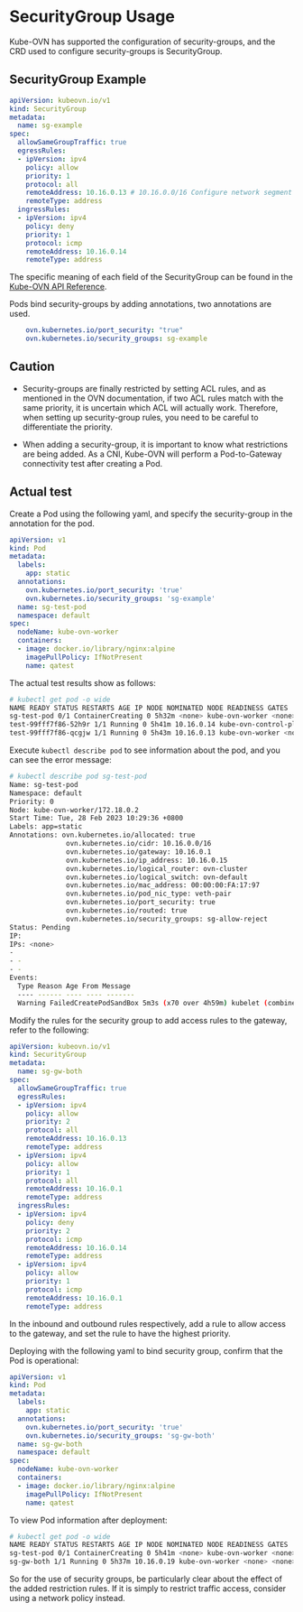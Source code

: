 # SecurityGroup Usage

Kube-OVN has supported the configuration of security-groups, and the CRD used to configure security-groups is SecurityGroup.

## SecurityGroup Example

```yaml
apiVersion: kubeovn.io/v1
kind: SecurityGroup
metadata:
  name: sg-example
spec:
  allowSameGroupTraffic: true
  egressRules:
  - ipVersion: ipv4
    policy: allow
    priority: 1
    protocol: all
    remoteAddress: 10.16.0.13 # 10.16.0.0/16 Configure network segment
    remoteType: address
  ingressRules:
  - ipVersion: ipv4
    policy: deny
    priority: 1
    protocol: icmp
    remoteAddress: 10.16.0.14
    remoteType: address
```

The specific meaning of each field of the SecurityGroup can be found in the [Kube-OVN API Reference](../reference/kube-ovn-api.en.md).

Pods bind security-groups by adding annotations, two annotations are used.

```yaml
    ovn.kubernetes.io/port_security: "true"
    ovn.kubernetes.io/security_groups: sg-example
```

## Caution

- Security-groups are finally restricted by setting ACL rules, and as mentioned in the OVN documentation, if two ACL rules match with the same priority, it is uncertain which ACL will actually work. Therefore, when setting up security-group rules, you need to be careful to differentiate the priority.

- When adding a security-group, it is important to know what restrictions are being added. As a CNI, Kube-OVN will perform a Pod-to-Gateway connectivity test after creating a Pod.

## Actual test

Create a Pod using the following yaml, and specify the security-group in the annotation for the pod.

```yaml
apiVersion: v1
kind: Pod
metadata:
  labels:
    app: static
  annotations:
    ovn.kubernetes.io/port_security: 'true'
    ovn.kubernetes.io/security_groups: 'sg-example'
  name: sg-test-pod
  namespace: default
spec:
  nodeName: kube-ovn-worker
  containers:
  - image: docker.io/library/nginx:alpine
    imagePullPolicy: IfNotPresent
    name: qatest
```

The actual test results show as follows:

```bash
# kubectl get pod -o wide
NAME READY STATUS RESTARTS AGE IP NODE NOMINATED NODE READINESS GATES
sg-test-pod 0/1 ContainerCreating 0 5h32m <none> kube-ovn-worker <none> <none>
test-99fff7f86-52h9r 1/1 Running 0 5h41m 10.16.0.14 kube-ovn-control-plane <none> <none>
test-99fff7f86-qcgjw 1/1 Running 0 5h43m 10.16.0.13 kube-ovn-worker <none> <none>
```

Execute `kubectl describe pod` to see information about the pod, and you can see the error message:

```bash
# kubectl describe pod sg-test-pod
Name: sg-test-pod
Namespace: default
Priority: 0
Node: kube-ovn-worker/172.18.0.2
Start Time: Tue, 28 Feb 2023 10:29:36 +0800
Labels: app=static
Annotations: ovn.kubernetes.io/allocated: true
              ovn.kubernetes.io/cidr: 10.16.0.0/16
              ovn.kubernetes.io/gateway: 10.16.0.1
              ovn.kubernetes.io/ip_address: 10.16.0.15
              ovn.kubernetes.io/logical_router: ovn-cluster
              ovn.kubernetes.io/logical_switch: ovn-default
              ovn.kubernetes.io/mac_address: 00:00:00:FA:17:97
              ovn.kubernetes.io/pod_nic_type: veth-pair
              ovn.kubernetes.io/port_security: true
              ovn.kubernetes.io/routed: true
              ovn.kubernetes.io/security_groups: sg-allow-reject
Status: Pending
IP:
IPs: <none>
-
- -
- -
Events:
  Type Reason Age From Message
  ---- ------ ---- ---- -------
  Warning FailedCreatePodSandBox 5m3s (x70 over 4h59m) kubelet (combined from similar events): Failed to create pod sandbox: rpc error: code = Unknown desc = failed to setup network for sandbox "40636e0c7f1ade5500fa958486163d74f2e2300051a71522a9afd7ba0538afb6": plugin type="kube-ovn" failed ( add): RPC failed; request ip return 500 configure nic failed 10.16.0.15 network not ready after 200 ping 10.16.0.1
```

Modify the rules for the security group to add access rules to the gateway, refer to the following:

```yaml
apiVersion: kubeovn.io/v1
kind: SecurityGroup
metadata:
  name: sg-gw-both
spec:
  allowSameGroupTraffic: true
  egressRules:
  - ipVersion: ipv4
    policy: allow
    priority: 2
    protocol: all
    remoteAddress: 10.16.0.13
    remoteType: address
  - ipVersion: ipv4
    policy: allow
    priority: 1
    protocol: all
    remoteAddress: 10.16.0.1
    remoteType: address
  ingressRules:
  - ipVersion: ipv4
    policy: deny
    priority: 2
    protocol: icmp
    remoteAddress: 10.16.0.14
    remoteType: address
  - ipVersion: ipv4
    policy: allow
    priority: 1
    protocol: icmp
    remoteAddress: 10.16.0.1
    remoteType: address
```

In the inbound and outbound rules respectively, add a rule to allow access to the gateway, and set the rule to have the highest priority.

Deploying with the following yaml to bind security group, confirm that the Pod is operational:

```yaml
apiVersion: v1
kind: Pod
metadata:
  labels:
    app: static
  annotations:
    ovn.kubernetes.io/port_security: 'true'
    ovn.kubernetes.io/security_groups: 'sg-gw-both'
  name: sg-gw-both
  namespace: default
spec:
  nodeName: kube-ovn-worker
  containers:
  - image: docker.io/library/nginx:alpine
    imagePullPolicy: IfNotPresent
    name: qatest
```

To view Pod information after deployment:

```bash
# kubectl get pod -o wide
NAME READY STATUS RESTARTS AGE IP NODE NOMINATED NODE READINESS GATES
sg-test-pod 0/1 ContainerCreating 0 5h41m <none> kube-ovn-worker <none> <none>
sg-gw-both 1/1 Running 0 5h37m 10.16.0.19 kube-ovn-worker <none> <none>
```

So for the use of security groups, be particularly clear about the effect of the added restriction rules. If it is simply to restrict traffic access, consider using a network policy instead.
